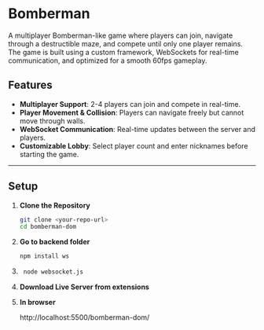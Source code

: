 # Bomberman

A multiplayer Bomberman-like game where players can join, navigate through a destructible maze, and compete until only one player remains. The game is built using a custom framework, WebSockets for real-time communication, and optimized for a smooth 60fps gameplay.

## Features

- **Multiplayer Support**: 2-4 players can join and compete in real-time.
- **Player Movement & Collision**: Players can navigate freely but cannot move through walls.
- **WebSocket Communication**: Real-time updates between the server and players.
- **Customizable Lobby**: Select player count and enter nicknames before starting the game.

---

## Setup

1. **Clone the Repository**
   ```bash
   git clone <your-repo-url>
   cd bomberman-dom
2. **Go to backend folder**
    ```bash
    npm install ws
3. ```bash
    node websocket.js
4. **Download Live Server from extensions**
5. **In browser**

    http://localhost:5500/bomberman-dom/